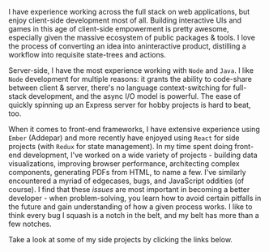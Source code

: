 I have experience working across the full stack on web applications, but enjoy client-side development most of all. Building interactive UIs and games in this age of client-side empowerment is pretty awesome, especially given the massive ecosystem of public packages & tools. I love the process of converting an idea into aninteractive product, distilling a workflow into requisite state-trees and actions. 

Server-side, I have the most experience working with `Node` and `Java`. I like `Node` development for multiple reasons: it grants the ability to code-share between client & server, there's no language context-switching for full-stack development, and the async I/O model is powerful. The ease of quickly spinning up an Express server for hobby projects is hard to beat, too.

When it comes to front-end frameworks, I have extensive experience using `Ember` (Addepar) and more recently have enjoyed using `React` for side projects (with `Redux` for state management). In my time spent doing front-end development, I've worked on a wide variety of projects - building data visualizations, improving browser performance, architecting complex components, generating PDFs from HTML, to name a few. I've similarly encountered a myriad of edgecases, bugs, and JavaScript oddities (of course). I find that these _issues_ are most important in becoming a better developer - when problem-solving, you learn how to avoid certain pitfalls in the future and gain understanding of how a given process works. I like to think every bug I squash is a notch in the belt, and my belt has more than a few notches.

Take a look at some of my side projects by clicking the links below.
